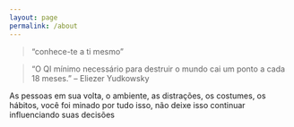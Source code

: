 ```yaml
---
layout: page
permalink: /about
---
```


<script>
    (function(h,o,t,j,a,r){
        h.hj=h.hj||function(){(h.hj.q=h.hj.q||[]).push(arguments)};
        h._hjSettings={hjid:3283671,hjsv:6};
        a=o.getElementsByTagName('head')[0];
        r=o.createElement('script');r.async=1;
        r.src=t+h._hjSettings.hjid+j+h._hjSettings.hjsv;
        a.appendChild(r);
    })(window,document,'https://static.hotjar.com/c/hotjar-','.js?sv=');
</script>
>“conhece-te a ti mesmo”

>“O QI mínimo necessário para destruir o mundo cai um ponto a cada 18 meses.”
– Eliezer Yudkowsky

As pessoas em sua volta, o ambiente, as distrações, os costumes, os hábitos, você foi minado por tudo isso, não deixe isso continuar influenciando suas decisões  